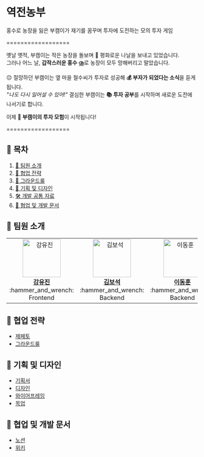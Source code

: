 # 역전농부

홍수로 농장을 잃은 부캠이가 재기를 꿈꾸며 투자에 도전하는 모의 투자 게임

==================

옛날 옛적, 부캠이는 작은 농장을 돌보며 🌾 평화로운 나날을 보내고 있었습니다.  
그러나 어느 날, **갑작스러운 홍수 ⛈️**로 농장이 모두 망해버리고 말았습니다.

😔 절망하던 부캠이는 옆 마을 철수씨가 투자로 성공해 **💰 부자가 되었다는 소식**을 듣게 됩니다.  
_"나도 다시 일어설 수 있어!"_ 결심한 부캠이는 **📚 투자 공부**를 시작하며 새로운 도전에 나서기로 합니다.

이제 **🚀 부캠이의 투자 모험**이 시작됩니다!

==================

## 📑 목차

1. [:busts_in_silhouette: 팀원 소개](#-팀원-소개)
2. [:handshake: 협업 전략](#-협업-전략)
3. [:scroll: 그라운드룰](#-그라운드룰)
4. [:art: 기획 및 디자인](#-기획-및-디자인)
5. [🛠 개발 공통 자료](#-개발-공통-자료)
6. [:open_file_folder: 협업 및 개발 문서](#-협업-및-개발-문서)

## 👥 팀원 소개

<table>
  <tr>
    <td align="center" width="200">
      <a href="https://github.com/using2">
        <img src="https://github.com/using2.png" alt="강유진" width="100" />
        <br />
        <b>강유진</b>  
      </a>
      <br />
      :hammer_and_wrench: Frontend
    </td>
    <td align="center" width="200">
      <a href="https://github.com/edder773">
        <img src="https://github.com/edder773.png" alt="김보석" width="100" />
        <br />
        <b>김보석</b>
      </a>
      <br />
      :hammer_and_wrench: Backend
    </td>
    <td align="center" width="200">
      <a href="https://github.com/DongKey777">
        <img src="https://github.com/DongKey777.png" alt="이동훈" width="100" />
        <br />
        <b>이동훈</b>
      </a>
      <br />
      :hammer_and_wrench: Backend
    </td>
    <td align="center" width="200">
      <a href="https://github.com/HBLEEEEE">
        <img src="https://github.com/HBLEEEEE.png" alt="이현빈" width="100" />
        <br />
        <b>이현빈</b>
      </a>
      <br />
      :hammer_and_wrench: Backend
    </td>
  </tr>
</table>

## 🤝 협업 전략

- [제페토](https://zep.us/play/VqqO14)
- [그라운드룰](https://github.com/boostcampwm-2024/web13-YeokjeonNongbu/wiki/%EA%B7%B8%EB%9D%BC%EC%9A%B4%EB%93%9C-%EB%A3%B0)

## 🎨 기획 및 디자인

- [기획서](https://github.com/boostcampwm-2024/web13-YeokjeonNongbu/wiki/%EA%B8%B0%ED%9A%8D%EC%84%9C)
- [디자인](https://www.figma.com/design/Qa4Xzjkjz3uc0pQw09rUzq/%EC%97%AD%EC%A0%84%EB%86%8D%EB%B6%80?node-id=59-2&node-type=canvas&t=0kLr2l0ZrZ0HYqDi-0)
- [와이어프레임](https://www.figma.com/design/Qa4Xzjkjz3uc0pQw09rUzq/%EC%97%AD%EC%A0%84%EB%86%8D%EB%B6%80?node-id=0-1&node-type=canvas&t=0kLr2l0ZrZ0HYqDi-0)
- [목업](https://www.figma.com/design/Qa4Xzjkjz3uc0pQw09rUzq/%EC%97%AD%EC%A0%84%EB%86%8D%EB%B6%80?node-id=55-2&node-type=canvas&t=0kLr2l0ZrZ0HYqDi-0)

## 📂 협업 및 개발 문서

- [노션](https://ambitious-cafe-d87.notion.site/YeokjeonNongbu-128cec1cf54c8008946fcb4b2004f5c7?pvs=4)
- [위키](https://github.com/boostcampwm-2024/web13-YeokjeonNongbu/wiki)
